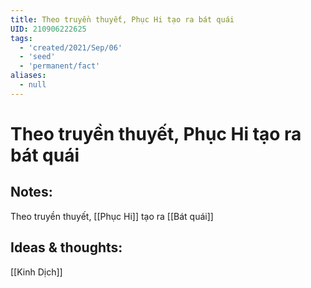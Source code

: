 ```yaml
---
title: Theo truyền thuyết, Phục Hi tạo ra bát quái
UID: 210906222625
tags:
  - 'created/2021/Sep/06'
  - 'seed'
  - 'permanent/fact'
aliases:
  - null
---
```

# Theo truyền thuyết, Phục Hi tạo ra bát quái

## Notes:
Theo truyền thuyết, [[Phục Hi]] tạo ra [[Bát quái]] 

## Ideas & thoughts:
[[Kinh Dịch]]
